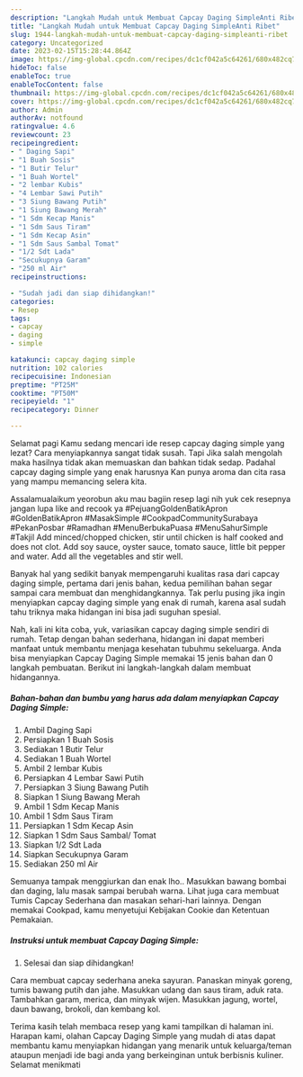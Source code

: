 ```yaml
---
description: "Langkah Mudah untuk Membuat Capcay Daging SimpleAnti Ribet"
title: "Langkah Mudah untuk Membuat Capcay Daging SimpleAnti Ribet"
slug: 1944-langkah-mudah-untuk-membuat-capcay-daging-simpleanti-ribet
category: Uncategorized
date: 2023-02-15T15:28:44.864Z
image: https://img-global.cpcdn.com/recipes/dc1cf042a5c64261/680x482cq70/capcay-daging-simple-foto-resep-utama.jpg
hideToc: false
enableToc: true
enableTocContent: false
thumbnail: https://img-global.cpcdn.com/recipes/dc1cf042a5c64261/680x482cq70/capcay-daging-simple-foto-resep-utama.jpg
cover: https://img-global.cpcdn.com/recipes/dc1cf042a5c64261/680x482cq70/capcay-daging-simple-foto-resep-utama.jpg
author: Admin
authorAv: notfound
ratingvalue: 4.6
reviewcount: 23
recipeingredient:
- " Daging Sapi"
- "1 Buah Sosis"
- "1 Butir Telur"
- "1 Buah Wortel"
- "2 lembar Kubis"
- "4 Lembar Sawi Putih"
- "3 Siung Bawang Putih"
- "1 Siung Bawang Merah"
- "1 Sdm Kecap Manis"
- "1 Sdm Saus Tiram"
- "1 Sdm Kecap Asin"
- "1 Sdm Saus Sambal Tomat"
- "1/2 Sdt Lada"
- "Secukupnya Garam"
- "250 ml Air"
recipeinstructions:

- "Sudah jadi dan siap dihidangkan!"
categories:
- Resep
tags:
- capcay
- daging
- simple

katakunci: capcay daging simple 
nutrition: 102 calories
recipecuisine: Indonesian
preptime: "PT25M"
cooktime: "PT50M"
recipeyield: "1"
recipecategory: Dinner

---
```



Selamat pagi Kamu sedang mencari ide resep capcay daging simple yang lezat? Cara menyiapkannya sangat tidak susah. Tapi Jika salah mengolah maka hasilnya tidak akan memuaskan dan bahkan tidak sedap. Padahal capcay daging simple yang enak harusnya Kan punya aroma dan cita rasa yang mampu memancing selera kita.


Assalamualaikum yeorobun aku mau bagiin resep lagi nih yuk cek resepnya jangan lupa like and recook ya #PejuangGoldenBatikApron #GoldenBatikApron #MasakSimple #CookpadCommunitySurabaya #PekanPosbar #Ramadhan #MenuBerbukaPuasa #MenuSahurSimple #Takjil Add minced/chopped chicken, stir until chicken is half cooked and does not clot. Add soy sauce, oyster sauce, tomato sauce, little bit pepper and water. Add all the vegetables and stir well.

Banyak hal yang sedikit banyak mempengaruhi kualitas rasa dari capcay daging simple, pertama dari jenis bahan, kedua pemilihan bahan segar sampai cara membuat dan menghidangkannya. Tak perlu pusing jika ingin menyiapkan capcay daging simple yang enak di rumah, karena asal sudah tahu triknya maka hidangan ini bisa jadi suguhan spesial.


Nah, kali ini kita coba, yuk, variasikan capcay daging simple sendiri di rumah. Tetap dengan bahan sederhana, hidangan ini dapat memberi manfaat untuk membantu menjaga kesehatan tubuhmu sekeluarga. Anda bisa menyiapkan Capcay Daging Simple memakai 15 jenis bahan dan 0 langkah pembuatan. Berikut ini langkah-langkah dalam membuat hidangannya.

<!--inarticleads1-->

##### Bahan-bahan dan bumbu yang harus ada dalam menyiapkan Capcay Daging Simple:

1. Ambil  Daging Sapi
1. Persiapkan 1 Buah Sosis
1. Sediakan 1 Butir Telur
1. Sediakan 1 Buah Wortel
1. Ambil 2 lembar Kubis
1. Persiapkan 4 Lembar Sawi Putih
1. Persiapkan 3 Siung Bawang Putih
1. Siapkan 1 Siung Bawang Merah
1. Ambil 1 Sdm Kecap Manis
1. Ambil 1 Sdm Saus Tiram
1. Persiapkan 1 Sdm Kecap Asin
1. Siapkan 1 Sdm Saus Sambal/ Tomat
1. Siapkan 1/2 Sdt Lada
1. Siapkan Secukupnya Garam
1. Sediakan 250 ml Air


Semuanya tampak menggiurkan dan enak lho.. Masukkan bawang bombai dan daging, lalu masak sampai berubah warna. Lihat juga cara membuat Tumis Capcay Sederhana dan masakan sehari-hari lainnya. Dengan memakai Cookpad, kamu menyetujui Kebijakan Cookie dan Ketentuan Pemakaian. 

<!--inarticleads2-->

##### Instruksi untuk membuat Capcay Daging Simple:


1. Selesai dan siap dihidangkan!

Cara membuat capcay sederhana aneka sayuran. Panaskan minyak goreng, tumis bawang putih dan jahe. Masukkan udang dan saus tiram, aduk rata. Tambahkan garam, merica, dan minyak wijen. Masukkan jagung, wortel, daun bawang, brokoli, dan kembang kol. 

Terima kasih telah membaca resep yang kami tampilkan di halaman ini. Harapan kami, olahan Capcay Daging Simple yang mudah di atas dapat membantu kamu menyiapkan hidangan yang menarik untuk keluarga/teman ataupun menjadi ide bagi anda yang berkeinginan untuk berbisnis kuliner. Selamat menikmati
